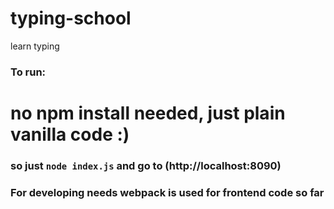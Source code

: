# typing-school
learn typing

### To run:
# no npm install needed, just plain vanilla code :)
### so just `node index.js` and go to (http://localhost:8090)
### For developing needs webpack is used for frontend code so far
